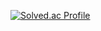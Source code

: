 [![Solved.ac Profile](http://mazassumnida.wtf/api/generate_badge?boj=jean8291)](https://solved.ac/jean8291)
